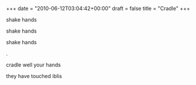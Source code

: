 +++
date = "2010-06-12T03:04:42+00:00"
draft = false
title = "Cradle"
+++
<p>shake hands</p>&#13;
<p>shake hands</p>&#13;
<p>shake hands</p>&#13;
<p>.</p>&#13;
<p>cradle well your hands</p>&#13;
<p>they have touched iblis</p> 
